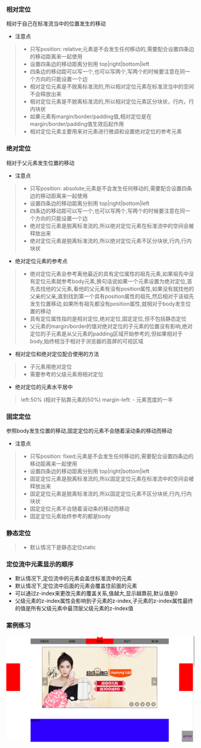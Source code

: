 ### 相对定位 
相对于自己在标准流当中的位置发生的移动

* 注意点

> * 只写position: relative;元素是不会发生任何移动的,需要配合设置四条边的移动距离来一起使用
> * 设置四条边的移动距离分别用 top|right|bottom|left
> * 四条边的移动距可以写一个,也可以写两个,写两个的时候要注意在同一个方向的只能设置一个边
> * 相对定位元素是不脱离标准流的,所以相对定位元素在标准流当中的空间不会释放出来
> * 相对定位元素是不脱离标准流的,所以相对定位元素区分块状，行内，行内块状
> * 如果元素有margin/border/padding值,相对定位是在margin/border/padding值生效后起作用
> * 相对定位元素主要用来对元素进行微调和设置绝对定位的参考元素

### 绝对定位
相对于父元素发生位置的移动

* 注意点

> * 只写position: absolute;元素是不会发生任何移动的,需要配合设置四条边的移动距离来一起使用
> * 设置四条边的移动距离分别用 top|right|bottom|left
> * 四条边的移动距可以写一个,也可以写两个,写两个的时候要注意在同一个方向的只能设置一个边
> * 绝对定位元素是脱离标准流的,所以绝对定位元素在标准流中的空间会被释放出来
> * 绝对定位元素是脱离标准流的,所以绝对定位元素不区分块状,行内,行内块状

* 绝对定位元素的参考点

> * 绝对定位元素会参考离他最近的具有定位属性的祖先元素,如果祖先中没有定位元素就参考body元素,换句话说如果一个元素设置为绝对定位,首先去找他的父元素,看他的父元素有没有position属性,如果没有就找他的父亲的父亲,直到找到第一个具有position属性的祖先,然后相对于该祖先发生位置移动,如果所有祖先都没有position属性,就相对于body发生位置的移动
> * 具有定位属性指的是相对定位,绝对定位,固定定位,但不包括静态定位
> * 父元素的margin/border的值对绝对定位的子元素的位置没有影响,绝对定位的子元素是从父元素的padding区域开始参考的,但如果相对于body,始终相当于相对于浏览器的首屏的可视区域

* 相对定位和绝对定位配合使用的方法

> * 子元素用绝对定位
> * 需要参考的父级元素用相对定位

* 绝对定位的元素水平居中

> left:50% (相对于贴靠元素的50%)
> margin-left: - 元素宽度的一半

### 固定定位  
参照body发生位置的移动,固定定位的元素不会随着滚动条的移动而移动

* 注意点

>* 只写position: fixed;元素是不会发生任何移动的,需要配合设置四条边的移动距离来一起使用
>* 设置四条边的移动距离分别用 top|right|bottom|left
>* 固定定位元素是脱离标准流的,所以固定定位元素在标准流中的空间会被释放出来
>* 固定定位元素是脱离标准流的,所以固定定位元素不区分块状,行内,行内块状
>* 固定定位元素不会随着滚动条的移动而移动
>* 固定定位元素始终参考的都是body 

### 静态定位

>* 默认情况下是静态定位static


### 定位流中元素显示的顺序

* 默认情况下,定位流中的元素会盖住标准流中的元素
* 默认情况下,定位流中后面的元素会覆盖住前面的元素
* 可以通过z-index来更改元素的覆盖关系,值越大,显示越靠前,默认值是0
* 父级元素的z-index属性会影响到子元素的z-index,子元素的z-index属性最终的值是所有父级元素中最顶层父级元素的z-index值

### 案例练习
<img src="013-demo.png" alt="">
